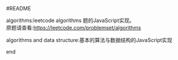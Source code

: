 #README

algorithms:leetcode algorithms 题的JavaScript实现。<br/>
原题请查看:<https://leetcode.com/problemset/algorithms>

algorithms and data structure:基本的算法与数据结构的JavaScript实现

end
